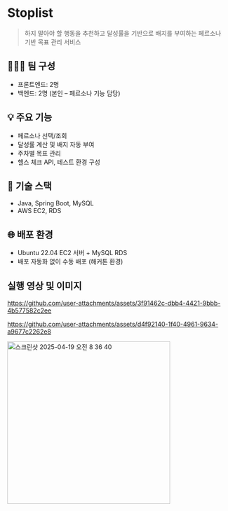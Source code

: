 # Stoplist

> 하지 말아야 할 행동을 추천하고 달성률을 기반으로 배지를 부여하는 페르소나 기반 목표 관리 서비스

## 🧑‍🤝‍🧑 팀 구성

- 프론트엔드: 2명
- 백엔드: 2명 (본인 – 페르소나 기능 담당)

## 💡 주요 기능

- 페르소나 선택/조회
- 달성률 계산 및 배지 자동 부여
- 주차별 목표 관리
- 헬스 체크 API, 테스트 환경 구성

## 🔧 기술 스택

- Java, Spring Boot, MySQL
- AWS EC2, RDS

## 🌐 배포 환경

- Ubuntu 22.04 EC2 서버 + MySQL RDS
- 배포 자동화 없이 수동 배포 (해커톤 환경)

## 실행 영상 및 이미지


https://github.com/user-attachments/assets/3f91462c-dbb4-4421-9bbb-4b577582c2ee


https://github.com/user-attachments/assets/d4f92140-1f40-4961-9634-a9677c2262e8

<img width="371" alt="스크린샷 2025-04-19 오전 8 36 40" src="https://github.com/user-attachments/assets/118c7e53-f812-4c2f-bc20-6af8f32fccbc" />
